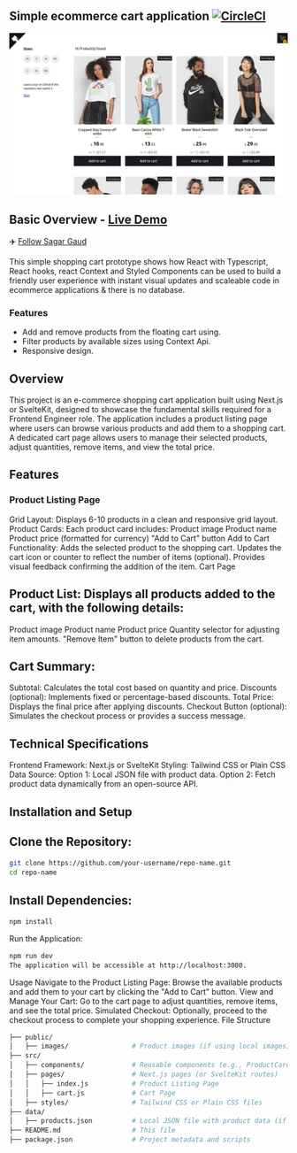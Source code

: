 ## Simple ecommerce cart application [![CircleCI](https://circleci.com/gh/jeffersonRibeiro/react-shopping-cart.svg?style=svg)](https://app.circleci.com/pipelines/github/SAGARGAUD01/shopping-cart)

<p align="center">

  <img src="./readme-banner.png">
</p>

## Basic Overview - [Live Demo](https://react-shopping-cart-67954.web.app/)


✈️ [Follow Sagar Gaud](https://www.linkedin.com/in/sagargaud332/)

This simple shopping cart prototype shows how React with Typescript, React hooks, react Context and Styled Components can be used to build a friendly user experience with instant visual updates and scaleable code in ecommerce applications & there is no database.

### Features

- Add and remove products from the floating cart using.
- Filter products by available sizes using Context Api.
- Responsive design.

<!--
## Getting started

Try playing with the code on CodeSandbox :)

[![Edit app](https://codesandbox.io/static/img/play-codesandbox.svg)](https://codesandbox.io/s/74rykw70qq)
 -->

## Overview
This project is an e-commerce shopping cart application built using Next.js or SvelteKit, designed to showcase the fundamental skills required for a Frontend Engineer role. The application includes a product listing page where users can browse various products and add them to a shopping cart. A dedicated cart page allows users to manage their selected products, adjust quantities, remove items, and view the total price.

## Features
### Product Listing Page
Grid Layout: Displays 6-10 products in a clean and responsive grid layout.
Product Cards: Each product card includes:
Product image
Product name
Product price (formatted for currency)
"Add to Cart" button
Add to Cart Functionality:
Adds the selected product to the shopping cart.
Updates the cart icon or counter to reflect the number of items (optional).
Provides visual feedback confirming the addition of the item.
Cart Page

## Product List: Displays all products added to the cart, with the following details:
Product image
Product name
Product price
Quantity selector for adjusting item amounts.
"Remove Item" button to delete products from the cart.

## Cart Summary:
Subtotal: Calculates the total cost based on quantity and price.
Discounts (optional): Implements fixed or percentage-based discounts.
Total Price: Displays the final price after applying discounts.
Checkout Button (optional): Simulates the checkout process or provides a success message.

## Technical Specifications
Frontend Framework: Next.js or SvelteKit
Styling: Tailwind CSS or Plain CSS
Data Source:
Option 1: Local JSON file with product data.
Option 2: Fetch product data dynamically from an open-source API.

## Installation and Setup
## Clone the Repository:
```sh
git clone https://github.com/your-username/repo-name.git
cd repo-name
```

## Install Dependencies:
```sh
npm install
```
Run the Application:
```sh
npm run dev
The application will be accessible at http://localhost:3000.
```

Usage
Navigate to the Product Listing Page: Browse the available products and add them to your cart by clicking the "Add to Cart" button.
View and Manage Your Cart: Go to the cart page to adjust quantities, remove items, and see the total price.
Simulated Checkout: Optionally, proceed to the checkout process to complete your shopping experience.
File Structure

```sh
├── public/
│   ├── images/                # Product images (if using local images)
├── src/
│   ├── components/            # Reusable components (e.g., ProductCard, CartItem)
│   ├── pages/                 # Next.js pages (or SvelteKit routes)
│   │   ├── index.js           # Product Listing Page
│   │   ├── cart.js            # Cart Page
│   ├── styles/                # Tailwind CSS or Plain CSS files
├── data/
│   ├── products.json          # Local JSON file with product data (if using)
├── README.md                  # This file
├── package.json               # Project metadata and scripts

